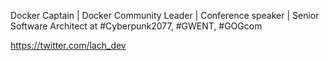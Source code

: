 Docker Captain | Docker Community Leader | Conference speaker | Senior Software Architect at #Cyberpunk2077, #GWENT, #GOGcom

https://twitter.com/lach_dev
